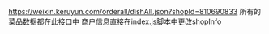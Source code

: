 <!--
 * @Author: sunj
 * @Date: 2021-07-20 13:26:14
 * @LastEditors: sunj
 * @LastEditTime: 2021-07-20 13:29:16
 * @FilePath: /dish_crawler/客如云(weixin.keruyun)/README.md
-->
https://weixin.keruyun.com/orderall/dishAll.json?shopId=810690833   所有的菜品数据都在此接口中
商户信息直接在index.js脚本中更改shopInfo